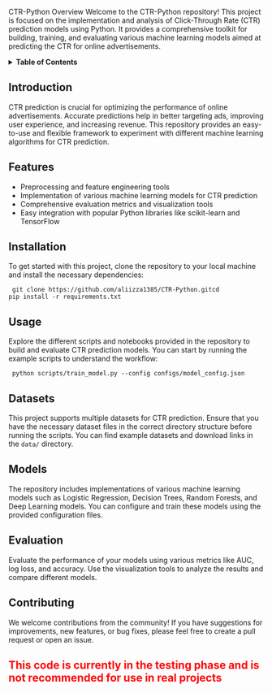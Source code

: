 CTR-Python
Overview
Welcome to the CTR-Python repository! This project is focused on the implementation and analysis of Click-Through Rate (CTR) prediction models using Python. It provides a comprehensive toolkit for building, training, and evaluating various machine learning models aimed at predicting the CTR for online advertisements.

<details> <summary><strong>Table of Contents</strong></summary> <ul> <li><a href="#introduction">Introduction</a></li> <li><a href="#features">Features</a></li> <li><a href="#installation">Installation</a></li> <li><a href="#usage">Usage</a></li> <li><a href="#datasets">Datasets</a></li> <li><a href="#models">Models</a></li> <li><a href="#evaluation">Evaluation</a></li> <li><a href="#contributing">Contributing</a></li> <li><a href="#license">License</a></li> <li><a href="#contact">Contact</a></li> </ul> </details>

<h2 id="introduction">Introduction</h2> <p>CTR prediction is crucial for optimizing the performance of online advertisements. Accurate predictions help in better targeting ads, improving user experience, and increasing revenue. This repository provides an easy-to-use and flexible framework to experiment with different machine learning algorithms for CTR prediction.</p>

<h2 id="features">Features</h2> <ul> <li>Preprocessing and feature engineering tools</li> <li>Implementation of various machine learning models for CTR prediction</li> <li>Comprehensive evaluation metrics and visualization tools</li> <li>Easy integration with popular Python libraries like scikit-learn and TensorFlow</li> </ul>

<h2 id="installation">Installation</h2> <p>To get started with this project, clone the repository to your local machine and install the necessary dependencies:</p> <pre><code> git clone https://github.com/aliizza1385/CTR-Python.gitcd
pip install -r requirements.txt</code></pre>

<h2 id="usage">Usage</h2> <p>Explore the different scripts and notebooks provided in the repository to build and evaluate CTR prediction models. You can start by running the example scripts to understand the workflow:</p> <pre><code> python scripts/train_model.py --config configs/model_config.json </code></pre>

<h2 id="datasets">Datasets</h2> <p>This project supports multiple datasets for CTR prediction. Ensure that you have the necessary dataset files in the correct directory structure before running the scripts. You can find example datasets and download links in the <code>data/</code> directory.</p>

<h2 id="models">Models</h2> <p>The repository includes implementations of various machine learning models such as Logistic Regression, Decision Trees, Random Forests, and Deep Learning models. You can configure and train these models using the provided configuration files.</p>

<h2 id="evaluation">Evaluation</h2> <p>Evaluate the performance of your models using various metrics like AUC, log loss, and accuracy. Use the visualization tools to analyze the results and compare different models.</p>

<h2 id="contributing">Contributing</h2> <p>We welcome contributions from the community! If you have suggestions for improvements, new features, or bug fixes, please feel free to create a pull request or open an issue.</p>


  <h2 style="color:red;"><p>This code is currently in the testing phase and is not recommended for use in real projects</p></h2>

